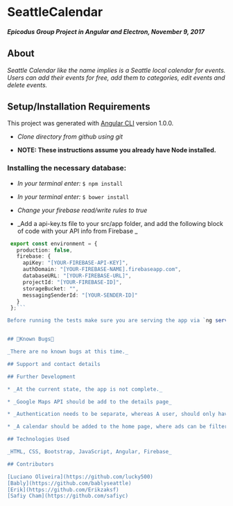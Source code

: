# SeattleCalendar

##### _Epicodus Group Project in Angular and Electron, November 9, 2017_

## About

_Seattle Calendar like the name implies is a Seattle local calendar for events. Users can add their events for free, add them to categories, edit events and delete events._


## Setup/Installation Requirements

This project was generated with [Angular CLI](https://github.com/angular/angular-cli) version 1.0.0.

* _Clone directory from github using git_

* __NOTE: These instructions assume you already have Node installed.__

### Installing the necessary database:

* _In your terminal enter:_ ``` $ npm install ```

* _In your terminal enter:_ ``` $ bower install ```

* _Change your firebase read/write rules to true_

* _Add a api-key.ts file to your src/app folder, and add the following block of code with your API info from Firebase _

 ```typescript
  export const environment = {
    production: false,
    firebase: {
      apiKey: "[YOUR-FIREBASE-API-KEY]",
      authDomain: "[YOUR-FIREBASE-NAME].firebaseapp.com",
      databaseURL: "[YOUR-FIREBASE-URL]",
      projectId: "[YOUR-FIREBASE-ID]",
      storageBucket: "",
      messagingSenderId: "[YOUR-SENDER-ID]"
    }
  };```

Before running the tests make sure you are serving the app via `ng serve`.


## 🐛Known Bugs🐛

_There are no known bugs at this time._

## Support and contact details

## Further Development

* _At the current state, the app is not complete._

* _Google Maps API should be add to the details page_

* _Authentication needs to be separate, whereas A user, should only have access to ther own ads, and admin should have access to add/delete all adds._

* _A calendar should be added to the home page, where ads can be filtered by date_

## Technologies Used

_HTML, CSS, Bootstrap, JavaScript, Angular, Firebase_

## Contributors

[Luciano Oliveira](https://github.com/lucky500)
[Bably](https://github.com/bablyseattle)
[Erik](https://github.com/Erikzaksf)
[Safiy Cham](https://github.com/safiyc)
